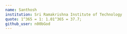 ```yaml
---
name: Santhosh
institution: Sri Ramakrishna Institute of Technology
quote: 1^365 = 1: 1.01^365 = 37.7;
github_user: n00bGod
---
```

